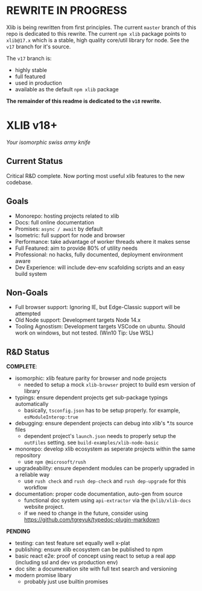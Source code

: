 # REWRITE IN PROGRESS
Xlib is being rewritten from first principles.  The current ```master``` branch of this repo is dedicated to this rewrite.   The current ```npm xlib``` package  points to ```xlib@17.x``` which is a stable, high quality core/util library for node.  See the ```v17``` branch for it's source.

The ```v17``` branch is:
- highly stable
- full featured
- used in production
- available as the default ```npm xlib``` package

**The remainder of this readme is dedicated to the ```v18``` rewrite.**

# XLIB v18+
*Your isomorphic swiss army knife*

## Current Status
Critical R&D complete.   Now porting most useful xlib features to the new codebase.

## Goals
- Monorepo: hosting projects related to xlib
- Docs: full online documentation
- Promises: ```async / await``` by default
- Isometric:  full support for node and browser
- Performance: take advantage of worker threads where it makes sense
- Full Featured: aim to provide 80% of utility needs
- Professional:  no hacks, fully documented, deployment environment aware
- Dev Experience: will include dev-env scafolding scripts and an easy build system

## Non-Goals
- Full browser support: Ignoring IE, but Edge-Classic support will be attempted
- Old Node support:  Development targets Node 14.x
- Tooling Agnostism:  Development targets VSCode on ubuntu.  Should work on windows, but not tested.  (Win10 Tip:  Use WSL)



## R&D Status

**COMPLETE**: 
- isomorphic:  xlib feature parity for browser and node projects
  - needed to setup a mock ```xlib-browser``` project to build esm version of library
- typings:  ensure dependent projects get sub-package typings automatically
  - basically, ```tsconfig.json``` has to be setup properly.   for example, ```esModuleInterop:true```
- debugging:  ensure dependent projects can debug into xlib's *.ts source files
  - dependent project's ```launch.json``` needs to properly setup the ```outFiles``` setting.   see ```build-examples/xlib-node-basic```
- monorepo: develop xlib ecosystem as seperate projects within the same repository
  - use ```npm @microsoft/rush```
- upgradeability: ensure dependent modules can be properly upgraded in a reliable way
  - use ```rush check``` and ```rush dep-check``` and ```rush dep-upgrade``` for this workflow
- documentation:  proper code documentation, auto-gen from source
  - functional doc system using ```api-extractor``` via the ```@xlib/xlib-docs``` website project.
  - if we need to change in the future, consider using https://github.com/tgreyuk/typedoc-plugin-markdown

**PENDING**
- testing:  can test feature set equally well x-plat
- publishing:  ensure xlib ecosystem can be published to npm
- basic react e2e: proof of concept using react to setup a real app (including ssl and dev vs production env)
- doc site:  a documenation site with full text search and versioning
- modern promise libary
  - probably just use builtin promises


